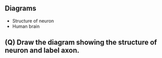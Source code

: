 ## Diagrams
* Structure of neuron
* Human brain
## (Q) Draw the diagram showing the structure of neuron and label axon.
